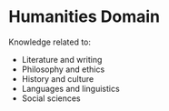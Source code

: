 # Humanities Domain

Knowledge related to:
- Literature and writing
- Philosophy and ethics
- History and culture
- Languages and linguistics
- Social sciences
